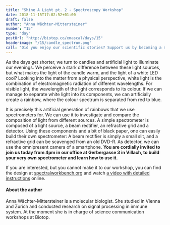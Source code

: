 ```yaml
---
title: "Shine A Light pt. 2 - Spectroscopy Workshop"
date: 2018-11-15T17:02:52+01:00
draft: false
author: "Anna Wächter-Mittersteiner"
number: "15"
type: "day"
postUrl: "http://biotop.co/xmascal/days/15"
headerimage: "/15/candle_spectrum.png"
call: "Did you enjoy our scientific stories? Support us by becoming a member! joinus@biotop.co"
---
```

As the days get shorter, we turn to candles and artificial light to illuminate our evenings. We perceive a stark difference between these light sources, but what makes the light of the candle warm, and the light of a white LED cool? Looking into the matter from a physical perspective, white light is the combination of electromagnetic radiation of different wavelengths. For visible light, the wavelength of the light corresponds to its colour. If we can manage to separate white light into its components, we can artificially create a rainbow, where the colour spectrum is separated from red to blue.

It is precisely this artificial generation of rainbows that we use spectrometers for. We can use it to investigate and compare the composition of light from different sources. A simple spectrometer is composed of a light source, a beam rectifier, an refractive grid and a detector. Using these components and a bit of black paper, one can easily build their own spectrometer: A beam rectifier is simply a small slit, and a refractive grid can be scavenged from an old DVD-R. As detector, we can use the omnipresent camera of a smartphone. **You are cordially invited to join us today from 4pm in our office at Gerbergasse 3 in Villach, to build your very own spectrometer and learn how to use it.**

If you are interested, but you cannot make it to our workshop, you can find the design at [spectralworkbench.org](http://spectralworkbench.org) and watch [a video with detailed instructions](https://www.youtube.com/watch?v=hZkVYuw4pJ4) online.

#### About the author
Anna Wächter-Mittersteiner is a molecular biologist. She studied in Vienna and Zurich and conducted research on signal processing in immune system. At the moment she is in charge of science communication workshops at Biotop.
<!--more-->
